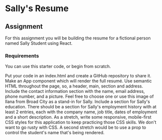 # Sally's Resume

## Assignment

For this assignment you will be building the resume for a fictional person named Sally Student using React.

### Requirements

You can use this starter code, or begin from scratch.

Put your code in an index.html and create a GitHub repository to share it.
Make an App component which will render the full resumé.
Use semantic HTML throughout the page, so, a header, main, section and address.
Include the contact information section with the name, email address, phone number, and a picture. Feel free to choose one or use this image of Ilana from Broad City as a stand-in for Sally.
Include a section for Sally's education.
There should be a section for Sally's employment history with at least 2 entries, each with the company name, job title, dates of employment and a short description.
As a stretch, write some responsive, mobile-first CSS styles for this application to keep practicing those CSS skills. We don't want to go rusty with CSS.
A second stretch would be to use a prop to control the student's name that's being rendered.
